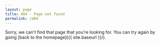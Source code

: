 ```yaml
---
layout: page
title: 404 - Page not found
permalink: /404
---
```


Sorry, we can't find that page that you're looking for. 
You can try again by going [back to the homepage]({{ site.baseurl }}/).
